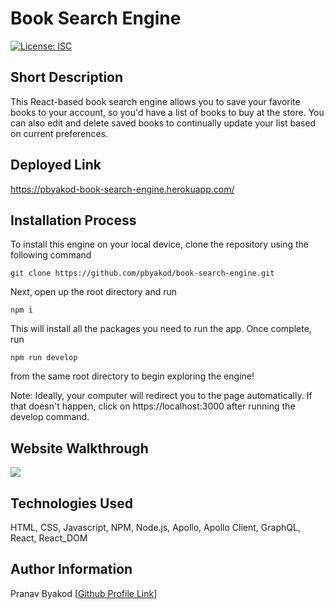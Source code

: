 # Book Search Engine

[![License: ISC](https://img.shields.io/badge/License-ISC-blue.svg)](https://opensource.org/licenses/ISC)

## Short Description 

This React-based book search engine allows you to save your favorite books to your account, so you'd have a list of books to buy at the store. You can also edit and delete saved books to continually update your list based on current preferences.

## Deployed Link

https://pbyakod-book-search-engine.herokuapp.com/

## Installation Process

To install this engine on your local device, clone the repository using the following command

```
git clone https://github.com/pbyakod/book-search-engine.git
```

Next, open up the root directory and run

```
npm i
```

This will install all the packages you need to run the app. Once complete, run 

```
npm run develop
```
from the same root directory to begin exploring the engine!

Note: Ideally, your computer will redirect you to the page automatically. If that doesn't happen, click on https://localhost:3000 after running the develop command.

## Website Walkthrough

<img src="media/book-engine.gif"></img>

## Technologies Used

HTML, CSS, Javascript, NPM, Node.js, Apollo, Apollo Client, GraphQL, React, React_DOM

## Author Information

Pranav Byakod [<a href="https://github.com/pbyakod">Github Profile Link</a>]
